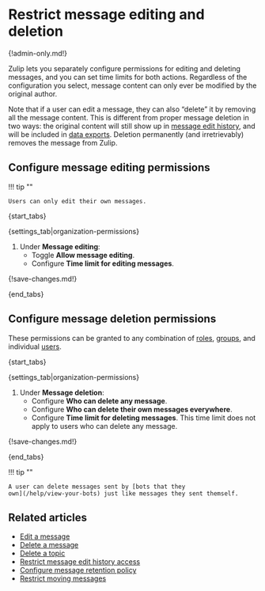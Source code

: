 # Restrict message editing and deletion

{!admin-only.md!}

Zulip lets you separately configure permissions for editing and deleting
messages, and you can set time limits for both actions. Regardless of the
configuration you select, message content can only ever be modified by the
original author.

Note that if a user can edit a message, they can also “delete” it by removing
all the message content. This is different from proper message deletion in two
ways: the original content will still show up in [message edit
history](/help/view-a-messages-edit-history), and will be included in
[data exports](/help/export-your-organization). Deletion permanently (and
irretrievably) removes the message from Zulip.

## Configure message editing permissions

!!! tip ""

    Users can only edit their own messages.

{start_tabs}

{settings_tab|organization-permissions}

1. Under **Message editing**:
    - Toggle **Allow message editing**.
    - Configure **Time limit for editing messages**.

{!save-changes.md!}

{end_tabs}

## Configure message deletion permissions

These permissions can be granted to any combination of
[roles](/help/user-roles), [groups](/help/user-groups), and individual
[users](/help/introduction-to-users).

{start_tabs}

{settings_tab|organization-permissions}

1. Under **Message deletion**:
    - Configure **Who can delete any message**.
    - Configure **Who can delete their own messages everywhere**.
    - Configure **Time limit for deleting messages**. This time limit does not
      apply to users who can delete any message.

{!save-changes.md!}

{end_tabs}

!!! tip ""

    A user can delete messages sent by [bots that they
    own](/help/view-your-bots) just like messages they sent themself.

## Related articles

* [Edit a message](/help/edit-a-message)
* [Delete a message](/help/delete-a-message)
* [Delete a topic](/help/delete-a-topic)
* [Restrict message edit history access](/help/restrict-message-edit-history-access)
* [Configure message retention policy](/help/message-retention-policy)
* [Restrict moving messages](/help/restrict-moving-messages)

